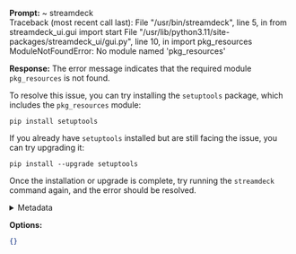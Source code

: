 **Prompt:**
 ~ streamdeck                                       
Traceback (most recent call last):
  File "/usr/bin/streamdeck", line 5, in <module>
    from streamdeck_ui.gui import start
  File "/usr/lib/python3.11/site-packages/streamdeck_ui/gui.py", line 10, in <module>
    import pkg_resources
ModuleNotFoundError: No module named 'pkg_resources'

**Response:**
The error message indicates that the required module `pkg_resources` is not found. 

To resolve this issue, you can try installing the `setuptools` package, which includes the `pkg_resources` module:

```shell
pip install setuptools
```

If you already have `setuptools` installed but are still facing the issue, you can try upgrading it:

```shell
pip install --upgrade setuptools
```

Once the installation or upgrade is complete, try running the `streamdeck` command again, and the error should be resolved.

<details><summary>Metadata</summary>

- Duration: 3283 ms
- Datetime: 2023-10-09T09:45:50.732957
- Model: gpt-3.5-turbo-0613

</details>

**Options:**
```json
{}
```


